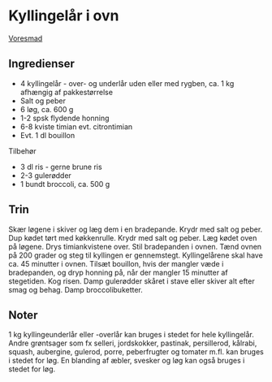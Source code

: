 # Kyllingelår i ovn
[Voresmad](https://voresmad.dk/opskrifter/ovnbagte-hele-kyllingelaar-med-honning-loeg-og-timian)

## Ingredienser
- 4 kyllingelår - over- og underlår uden eller med rygben, ca. 1 kg afhængig af pakkestørrelse
- Salt og peber
- 6 løg, ca. 600 g 
- 1-2 spsk flydende honning
- 6-8 kviste timian evt. citrontimian
- Evt. 1 dl bouillon

Tilbehør
- 3 dl ris - gerne brune ris
- 2-3 gulerødder
- 1 bundt broccoli, ca. 500 g

## Trin
Skær løgene i skiver og læg dem i en bradepande. Krydr med salt og peber.
Dup kødet tørt med køkkenrulle. Krydr med salt og peber. Læg kødet oven på løgene.
Drys timiankvistene over.
Stil bradepanden i ovnen. Tænd ovnen på 200 grader og steg til kyllingen er gennemstegt. Kyllingelårene skal have ca. 45 minutter i ovnen. Tilsæt bouillon, hvis der mangler væde i bradepanden, og dryp honning på, når der mangler 15 minutter af stegetiden.
Kog risen.
Damp gulerødder skåret i stave eller skiver alt efter smag og behag.
Damp broccolibuketter.

## Noter
1 kg kyllingeunderlår eller -overlår kan bruges i stedet for hele kyllingelår.
Andre grøntsager som fx selleri, jordskokker, pastinak, persillerod, kålrabi, squash, aubergine, gulerod, porre, peberfrugter og tomater m.fl. kan bruges i stedet for løg.
En blanding af æbler, svesker og løg kan også bruges i stedet for løg.